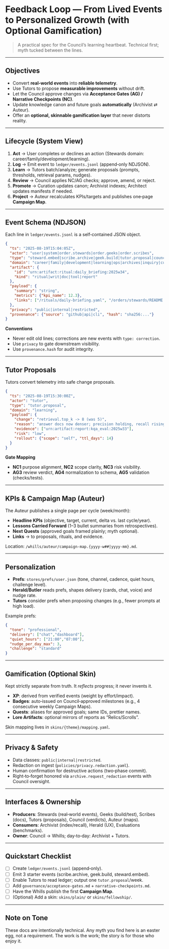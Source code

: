 # Feedback Loop — From Lived Events to Personalized Growth (with Optional Gamification)

> A practical spec for the Council’s learning heartbeat. Technical first; myth tucked between the lines.

---

## Objectives

* Convert **real‑world events** into **reliable telemetry**.
* Use Tutors to propose **measurable improvements** without drift.
* Let the Council approve changes via **Acceptance Gates (AG) / Narrative Checkpoints (NC)**.
* Update knowledge canon and future goals **automatically** (Archivist ⇄ Auteur).
* Offer an **optional, skinnable gamification layer** that never distorts reality.

---

## Lifecycle (System View)

1. **Act** → User completes or declines an action (Stewards domain: career/family/development/learning).
2. **Log** → Emit event to `ledger/events.jsonl` (append‑only NDJSON).
3. **Learn** → Tutors batch/analyze; generate proposals (prompts, thresholds, retrieval params, nudges).
4. **Review** → Council applies NC/AG checks; approve, amend, or reject.
5. **Promote** → Curation updates canon; Archivist indexes; Architect updates manifests if needed.
6. **Project** → Auteur recalculates KPIs/targets and publishes one‑page **Campaign Map**.

---

## Event Schema (NDJSON)

Each line in `ledger/events.jsonl` is a self‑contained JSON object.

```json
{
  "ts": "2025-08-19T15:04:05Z",
  "actor": "user|system|order.stewards|order.geeks|order.scribes",
  "type": "steward.embed|scribe.archive|geek.build|tutor.proposal|council.verdict|auteur.forecast",
  "domain": "career|family|development|learning|ops|archives|inquiry|curation",
  "artifact": {
    "id": "urn:artifact:ritual:daily_briefing:2025w34",
    "kind": "ritual|writ|doc|tool|report"
  },
  "payload": {
    "summary": "string",
    "metrics": {"kpi_name": 12.3},
    "links": ["/rituals/daily-briefing.yaml", "/orders/stewards/README.md"]
  },
  "privacy": "public|internal|restricted",
  "provenance": {"source": "github|api|cli", "hash": "sha256:..."}
}
```

**Conventions**

* Never edit old lines; corrections are new events with `type: correction`.
* Use `privacy` to gate downstream visibility.
* Use `provenance.hash` for audit integrity.

---

## Tutor Proposals

Tutors convert telemetry into safe change proposals.

```json
{
  "ts": "2025-08-19T15:30:00Z",
  "actor": "tutor",
  "type": "tutor.proposal",
  "domain": "learning",
  "payload": {
    "change": "retrieval.top_k -> 8 (was 5)",
    "reason": "answer docs now denser; precision holding, recall rising",
    "evidence": ["urn:artifact:report:kqa_eval:2025w33"],
    "risk": "low",
    "rollout": {"scope": "self", "ttl_days": 14}
  }
}
```

**Gate Mapping**

* **NC1** purpose alignment, **NC2** scope clarity, **NC3** risk visibility.
* **AG3** review verdict, **AG4** normalization to schema, **AG5** validation (checks/tests).

---

## KPIs & Campaign Map (Auteur)

The Auteur publishes a single page per cycle (week/month):

* **Headline KPIs** (objective, target, current, delta vs. last cycle/year).
* **Lessons Carried Forward** (1–3 bullet summaries from retrospectives).
* **Next Quests** (approved goals framed plainly; myth optional).
* **Links** → to proposals, rituals, and evidence.

Location: `/whills/auteur/campaign-map.{yyyy-w##|yyyy-mm}.md`.

---

## Personalization

* **Prefs**: `stores/prefs/user.json` (tone, channel, cadence, quiet hours, challenge level).
* **Herald/Butler** reads prefs, shapes delivery (cards, chat, voice) and nudge rate.
* **Tutors** consider prefs when proposing changes (e.g., fewer prompts at high load).

Example prefs:

```json
{
  "tone": "professional",
  "delivery": ["chat","dashboard"],
  "quiet_hours": ["21:00","07:00"],
  "nudge_per_day_max": 3,
  "challenge": "standard"
}
```

---

## Gamification (Optional Skin)

Kept strictly separate from truth. It *reflects* progress; it never invents it.

* **XP**: derived from verified events (weight by effort/impact).
* **Badges**: auto‑issued on Council‑approved milestones (e.g., 4 consecutive weekly Campaign Maps).
* **Quests**: aliases for approved goals; same IDs, prettier names.
* **Lore Artifacts**: optional mirrors of reports as “Relics/Scrolls”.

Skin mapping lives in `skins/{theme}/mapping.yaml`.

---

## Privacy & Safety

* Data classes: `public|internal|restricted`.
* Redaction on ingest (`policies/privacy.redaction.yaml`).
* Human confirmation for destructive actions (two‑phase commit).
* Right‑to‑forget honored via `archive.request_redaction` events with Council oversight.

---

## Interfaces & Ownership

* **Producers**: Stewards (real‑world events), Geeks (build/test), Scribes (docs), Tutors (proposals), Council (verdicts), Auteur (maps).
* **Consumers**: Archivist (index/recall), Herald (UX), Evaluations (benchmarks).
* **Owner**: Council → Whills; day‑to‑day: Archivist + Tutors.

---

## Quickstart Checklist

* [ ] Create `ledger/events.jsonl` (append‑only).
* [ ] Emit 3 starter events (scribe.archive, geek.build, steward.embed).
* [ ] Enable Tutors to read ledger; output one `tutor.proposal`/week.
* [ ] Add `governance/acceptance-gates.md` + `narrative-checkpoints.md`.
* [ ] Have the Whills publish the first **Campaign Map**.
* [ ] (Optional) Add a skin: `skins/plain/` or `skins/fellowship/`.

---

## Note on Tone

These docs are intentionally technical. Any myth you find here is an easter egg, not a requirement. The work is the work; the story is for those who enjoy it.
